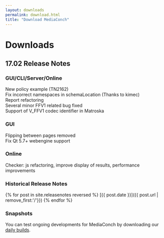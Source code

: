 ```yaml
---
layout: downloads
permalink: download.html
title: "Download MediaConch"
---
```


# Downloads

## 17.02 Release Notes

### GUI/CLI/Server/Online

New policy example (TN2162)  
Fix incorrect namespaces in schemaLocation (Thanks to kimec)  
Report refactoring  
Several minor FFV1 related bug fixed  
Support of V_FFV1 codec identifier in Matroska  

### GUI

Flipping between pages removed  
Fix Qt 5.7+ webengine support  

### Online

Checker: js refactoring, improve display of results, performance improvements  

### Historical Release Notes

{% for post in site.releasenotes reversed %}
  [{{ post.date }}]({{ post.url | remove_first:'/'}})
{% endfor %}

### Snapshots

You can test ongoing developments for MediaConch by downloading our [daily builds](/MediaConch/downloads/snapshots.html).
